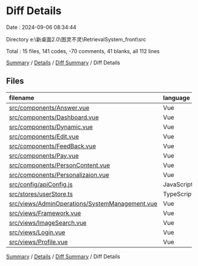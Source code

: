 # Diff Details

Date : 2024-09-06 08:34:44

Directory e:\\新桌面2.0\\图灵不灵\\RetrievalSystem_front\\src

Total : 15 files,  141 codes, -70 comments, 41 blanks, all 112 lines

[Summary](results.md) / [Details](details.md) / [Diff Summary](diff.md) / Diff Details

## Files
| filename | language | code | comment | blank | total |
| :--- | :--- | ---: | ---: | ---: | ---: |
| [src/components/Answer.vue](/src/components/Answer.vue) | Vue | -29 | -1 | -8 | -38 |
| [src/components/Dashboard.vue](/src/components/Dashboard.vue) | Vue | 7 | 0 | 3 | 10 |
| [src/components/Dynamic.vue](/src/components/Dynamic.vue) | Vue | -9 | -2 | -3 | -14 |
| [src/components/Edit.vue](/src/components/Edit.vue) | Vue | 26 | -10 | 3 | 19 |
| [src/components/FeedBack.vue](/src/components/FeedBack.vue) | Vue | -51 | -1 | -7 | -59 |
| [src/components/Pay.vue](/src/components/Pay.vue) | Vue | -99 | -78 | -4 | -181 |
| [src/components/PersonContent.vue](/src/components/PersonContent.vue) | Vue | 56 | -1 | 14 | 69 |
| [src/components/Personalizaion.vue](/src/components/Personalizaion.vue) | Vue | 212 | 10 | 38 | 260 |
| [src/config/apiConfig.js](/src/config/apiConfig.js) | JavaScript | -10 | 10 | -1 | -1 |
| [src/stores/userStore.ts](/src/stores/userStore.ts) | TypeScript | 8 | 2 | 3 | 13 |
| [src/views/AdminOperations/SystemManagement.vue](/src/views/AdminOperations/SystemManagement.vue) | Vue | 6 | 0 | 1 | 7 |
| [src/views/Framework.vue](/src/views/Framework.vue) | Vue | 1 | 0 | 0 | 1 |
| [src/views/ImageSearch.vue](/src/views/ImageSearch.vue) | Vue | 2 | 0 | 0 | 2 |
| [src/views/Login.vue](/src/views/Login.vue) | Vue | 3 | 0 | 0 | 3 |
| [src/views/Profile.vue](/src/views/Profile.vue) | Vue | 18 | 1 | 2 | 21 |

[Summary](results.md) / [Details](details.md) / [Diff Summary](diff.md) / Diff Details